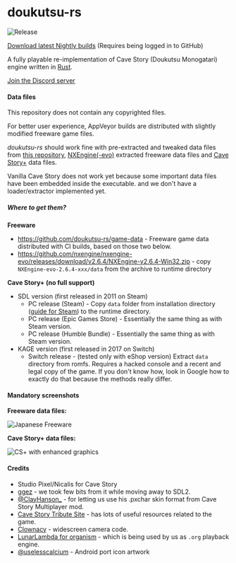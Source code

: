 # doukutsu-rs

![Release](https://github.com/doukutsu-rs/doukutsu-rs/workflows/Release/badge.svg)

[Download latest Nightly builds](https://github.com/doukutsu-rs/doukutsu-rs/actions) (Requires being logged in to GitHub)

A fully playable re-implementation of Cave Story (Doukutsu Monogatari) engine written in [Rust](https://www.rust-lang.org/).

[Join the Discord server](https://discord.gg/fbRsNNB)

#### Data files

This repository does not contain any copyrighted files. 

For better user experience, AppVeyor builds are distributed with slightly modified freeware game files.

*doukutsu-rs* should work fine with pre-extracted and tweaked data files from [this repository](https://github.com/doukutsu-rs/game-data), [NXEngine(-evo)](https://github.com/nxengine/nxengine-evo) extracted freeware data files and [Cave Story+](https://www.nicalis.com/games/cavestory+) data files.

Vanilla Cave Story does not work yet because some important data files have been embedded inside the executable. and we don't have a loader/extractor implemented yet.

##### Where to get them?

**Freeware**

- https://github.com/doukutsu-rs/game-data - Freeware game data distributed with CI builds, based on those two below.
- https://github.com/nxengine/nxengine-evo/releases/download/v2.6.4/NXEngine-v2.6.4-Win32.zip - copy `NXEngine-evo-2.6.4-xxx/data` from the archive to runtime directory

**Cave Story+ (no full support)**

- SDL version (first released in 2011 on Steam)
  - PC release (Steam) - Copy `data` folder from installation directory ([guide for Steam](https://steamcommunity.com/sharedfiles/filedetails/?id=760447682)) to the runtime directory.
  - PC release (Epic Games Store) - Essentially the same thing as with Steam version.
  - PC release (Humble Bundle) - Essentially the same thing as with Steam version.
- KAGE version (first released in 2017 on Switch)
  - Switch release - (tested only with eShop version) Extract `data` directory from romfs. Requires a hacked console and a recent and legal copy of the game. If you don't know how, look in Google how to exactly do that because the methods really differ.

#### Mandatory screenshots

**Freeware data files:**

![Japanese Freeware](https://i.imgur.com/eZ0V5rK.png)

**Cave Story+ data files:**

![CS+ with enhanced graphics](https://i.imgur.com/YaPAs70.png)

#### Credits

- Studio Pixel/Nicalis for Cave Story 
- [ggez](https://github.com/ggez/ggez) - we took few bits from it while moving away to SDL2.
- [@ClayHanson_](https://twitter.com/ClayHanson_) - for letting us use his .pxchar skin format from Cave Story Multiplayer mod. 
- [Cave Story Tribute Site](https://cavestory.org) - has lots of useful resources related to the game. 
- [Clownacy](https://github.com/Clownacy) - widescreen camera code.
- [LunarLambda for organism](https://gitdab.com/LunarLambda/organism) - which is being used by us as `.org` playback engine.
- [@uselesscalcium](https://twitter.com/uselesscalcium) - Android port icon artwork
